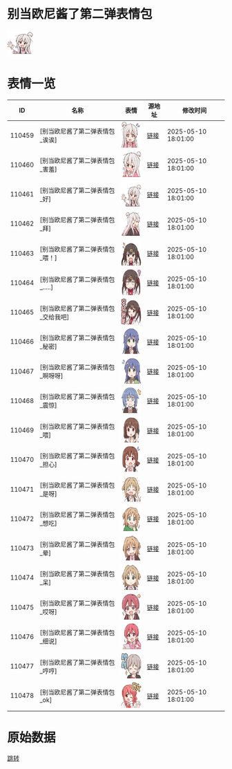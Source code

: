 # 别当欧尼酱了第二弹表情包

<img src="./cover.png" height="60" alt="cover" />

# 表情一览

|ID|名称|表情|源地址|修改时间|
|----|----|----|----|----|
|110459|[别当欧尼酱了第二弹表情包_诶诶]|<img src="./pic/110459_%5B别当欧尼酱了第二弹表情包_诶诶%5D.png" height="60" alt="诶诶"/>|[链接](https://i0.hdslb.com/bfs/garb/813f0c82d4f232e1d894b48098989df9861de5e2.png)|2025-05-10 18:01:00|
|110460|[别当欧尼酱了第二弹表情包_害羞]|<img src="./pic/110460_%5B别当欧尼酱了第二弹表情包_害羞%5D.png" height="60" alt="害羞"/>|[链接](https://i0.hdslb.com/bfs/garb/dabf5bb377bb3066fe18f1f82b2904919e7ad65b.png)|2025-05-10 18:01:00|
|110461|[别当欧尼酱了第二弹表情包_好]|<img src="./pic/110461_%5B别当欧尼酱了第二弹表情包_好%5D.png" height="60" alt="好"/>|[链接](https://i0.hdslb.com/bfs/garb/55887779207523d55afa815654652401c1a34f8f.png)|2025-05-10 18:01:00|
|110462|[别当欧尼酱了第二弹表情包_拜]|<img src="./pic/110462_%5B别当欧尼酱了第二弹表情包_拜%5D.png" height="60" alt="拜"/>|[链接](https://i0.hdslb.com/bfs/garb/b8d0a59f5051b46b8f70d830c4cd912fdf531aa2.png)|2025-05-10 18:01:00|
|110463|[别当欧尼酱了第二弹表情包_喂！]|<img src="./pic/110463_%5B别当欧尼酱了第二弹表情包_喂！%5D.png" height="60" alt="喂！"/>|[链接](https://i0.hdslb.com/bfs/garb/a5894833f74647bc605f445eced6ee83ce70b560.png)|2025-05-10 18:01:00|
|110464|[别当欧尼酱了第二弹表情包_.....]|<img src="./pic/110464_%5B别当欧尼酱了第二弹表情包_.....%5D.png" height="60" alt="....."/>|[链接](https://i0.hdslb.com/bfs/garb/dd4295f296cb0b4df4368bd5dcc9a0c03108cc11.png)|2025-05-10 18:01:00|
|110465|[别当欧尼酱了第二弹表情包_交给我吧]|<img src="./pic/110465_%5B别当欧尼酱了第二弹表情包_交给我吧%5D.png" height="60" alt="交给我吧"/>|[链接](https://i0.hdslb.com/bfs/garb/88ecc07094d4b28ead83fe1f0fb02b22ef9b5b8d.png)|2025-05-10 18:01:00|
|110466|[别当欧尼酱了第二弹表情包_秘密]|<img src="./pic/110466_%5B别当欧尼酱了第二弹表情包_秘密%5D.png" height="60" alt="秘密"/>|[链接](https://i0.hdslb.com/bfs/garb/232ab9bc13367df0868f70ad7f839636488436b7.png)|2025-05-10 18:01:00|
|110467|[别当欧尼酱了第二弹表情包_啊呀呀]|<img src="./pic/110467_%5B别当欧尼酱了第二弹表情包_啊呀呀%5D.png" height="60" alt="啊呀呀"/>|[链接](https://i0.hdslb.com/bfs/garb/bb577942f355427a308a234485bbe4569dfdef48.png)|2025-05-10 18:01:00|
|110468|[别当欧尼酱了第二弹表情包_震惊]|<img src="./pic/110468_%5B别当欧尼酱了第二弹表情包_震惊%5D.png" height="60" alt="震惊"/>|[链接](https://i0.hdslb.com/bfs/garb/a5a3462d5772d793093f0f362eeb044d369b7b49.png)|2025-05-10 18:01:00|
|110469|[别当欧尼酱了第二弹表情包_喂]|<img src="./pic/110469_%5B别当欧尼酱了第二弹表情包_喂%5D.png" height="60" alt="喂"/>|[链接](https://i0.hdslb.com/bfs/garb/c166fda961ba9a30dab8d2ded75dd24ebed67819.png)|2025-05-10 18:01:00|
|110470|[别当欧尼酱了第二弹表情包_担心]|<img src="./pic/110470_%5B别当欧尼酱了第二弹表情包_担心%5D.png" height="60" alt="担心"/>|[链接](https://i0.hdslb.com/bfs/garb/57e45872a6f353bcdda5729452db0564aab5a624.png)|2025-05-10 18:01:00|
|110471|[别当欧尼酱了第二弹表情包_是呀]|<img src="./pic/110471_%5B别当欧尼酱了第二弹表情包_是呀%5D.png" height="60" alt="是呀"/>|[链接](https://i0.hdslb.com/bfs/garb/c9deddc4d97f40d4e05a79f41297c753289cee42.png)|2025-05-10 18:01:00|
|110472|[别当欧尼酱了第二弹表情包_想吃]|<img src="./pic/110472_%5B别当欧尼酱了第二弹表情包_想吃%5D.png" height="60" alt="想吃"/>|[链接](https://i0.hdslb.com/bfs/garb/a4a04c6abc98349e8b1c9a90ae9c8b760aae7bd6.png)|2025-05-10 18:01:00|
|110473|[别当欧尼酱了第二弹表情包_晕]|<img src="./pic/110473_%5B别当欧尼酱了第二弹表情包_晕%5D.png" height="60" alt="晕"/>|[链接](https://i0.hdslb.com/bfs/garb/191b41d00019e265d981516faece529e96cf2ce2.png)|2025-05-10 18:01:00|
|110474|[别当欧尼酱了第二弹表情包_呆]|<img src="./pic/110474_%5B别当欧尼酱了第二弹表情包_呆%5D.png" height="60" alt="呆"/>|[链接](https://i0.hdslb.com/bfs/garb/920b63ab772e1dfc24e85ea2b5db736779387938.png)|2025-05-10 18:01:00|
|110475|[别当欧尼酱了第二弹表情包_哎呀]|<img src="./pic/110475_%5B别当欧尼酱了第二弹表情包_哎呀%5D.png" height="60" alt="哎呀"/>|[链接](https://i0.hdslb.com/bfs/garb/36be7d8663b523ed757aee7bcec80cc3d161c676.png)|2025-05-10 18:01:00|
|110476|[别当欧尼酱了第二弹表情包_细说]|<img src="./pic/110476_%5B别当欧尼酱了第二弹表情包_细说%5D.png" height="60" alt="细说"/>|[链接](https://i0.hdslb.com/bfs/garb/505e51f66ffc795059495643da5f011a0bb3522d.png)|2025-05-10 18:01:00|
|110477|[别当欧尼酱了第二弹表情包_哼哼]|<img src="./pic/110477_%5B别当欧尼酱了第二弹表情包_哼哼%5D.png" height="60" alt="哼哼"/>|[链接](https://i0.hdslb.com/bfs/garb/4989763f3ae45872e0d6a80d2ff0b3c619961a47.png)|2025-05-10 18:01:00|
|110478|[别当欧尼酱了第二弹表情包_ok]|<img src="./pic/110478_%5B别当欧尼酱了第二弹表情包_ok%5D.png" height="60" alt="ok"/>|[链接](https://i0.hdslb.com/bfs/garb/0e9ca309f179caa7c35ea281450a6a05f3dee53c.png)|2025-05-10 18:01:00|

# 原始数据

[跳转](./raw.json)

